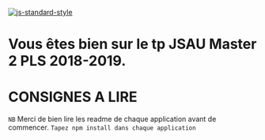 [![js-standard-style](https://galilee.univ-paris13.fr/wp-content/uploads/logo-Institut-Galilee-UP13.jpg)](https://galilee.univ-paris13.fr/)
#
# Vous êtes bien sur le tp JSAU Master 2 PLS 2018-2019.


# CONSIGNES A LIRE

`NB` Merci de bien lire les readme de chaque application avant de commencer.
`Tapez npm install dans chaque application` 

